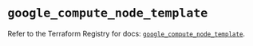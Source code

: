 # `google_compute_node_template`

Refer to the Terraform Registry for docs: [`google_compute_node_template`](https://registry.terraform.io/providers/hashicorp/google/6.11.0/docs/resources/compute_node_template).

